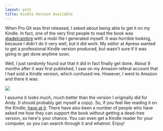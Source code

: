 ```yaml
---
layout: post
title: Kindle Version Available
---
```


When Pro Git was first released, I asked about being able to get it on my Kindle.  In fact, one of the very first people to read the book was <a href="http://twitter.com/adelcambre">@adelcambre</a> with a mobi file I generated myself.  It was horrible looking, because I didn't do it very well, but it did work. My editor at Apress wanted to get a professional Kindle version produced, but wasn't sure if it was going to get done anytime soon. 

Well, I just randomly found out that it did in fact finally get done.  About 9 months after it was first published, I saw on my Amazon referal account that I had sold a Kindle version, which confused me.  However, I went to Amazon and there it was:

<a href="http://www.amazon.com/gp/product/B003NHRMXA?ie=UTF8&tag=prgi-20&linkCode=as2&camp=1789&creative=390957&creativeASIN=B003NHRMXA"><img border="0" src="http://ecx.images-amazon.com/images/I/51joD88JCAL._SL500_AA266_PIkin2,BottomRight,-3,34_AA300_SH20_OU01_.jpg"></a><img src="http://www.assoc-amazon.com/e/ir?t=prgi-20&l=as2&o=1&a=B003NHRMXA" width="1" height="1" border="0" alt="" style="border:none !important; margin:0px !important;" />

I assume it looks much, much better than the version I originally did for Andy.  (I should probably get myself a copy).  So, if you feel like reading it on the Kindle, <a href="http://www.amazon.com/gp/product/B003NHRMXA?ie=UTF8&tag=prgi-20&linkCode=as2&camp=1789&creative=390957&creativeASIN=B003NHRMXA">have at it</a>.  There have also been a number of people who have asked me how they can support the book without getting a dead-tree version, so here's your chance.  You can even get a Kindle reader for your computer, so you can search through it and whatnot.  Enjoy!
